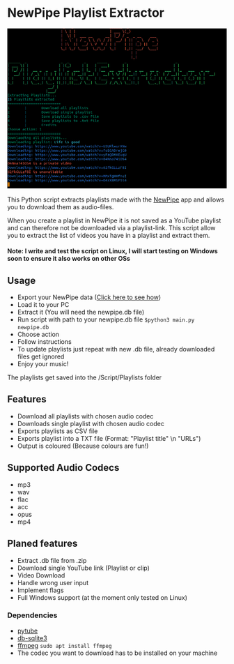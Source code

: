 # NewPipe Playlist Extractor

![NewPipe Playlist Extractor](/Screenshots/Screenshot_Extractor.png)

This Python script extracts playlists made with the [NewPipe](https://newpipe.net/) app and allows you to download them as  audio-files. 

When you create a playlist in NewPipe it is not saved as a YouTube playlist and can therefore not be downloaded via a playlist-link. This script allow you to extract the list of videos you have in a playlist and extract them. 

#### Note: I write and test the script on Linux, I will start testing on Windows soon to ensure it also works on other OSs

## Usage
- Export your NewPipe data ([Click here to see how](https://newpipe.net/FAQ/tutorials/import-export-data/))
- Load it to your PC
- Extract it (You will need the newpipe.db file)
- Run script with path to your newpipe.db file ``$python3 main.py newpipe.db``
- Choose action
- Follow instructions
- To update playlists just repeat with new .db file, already downloaded files get ignored
- Enjoy your music!

The playlists get saved into the /Script/Playlists folder

## Features
- Download all playlists with chosen audio codec
- Downloads single playlist with chosen audio codec
- Exports playlists as CSV file
- Exports playlist into a TXT file (Format: "Playlist title" \n "URLs")
- Output is coloured (Because colours are fun!)

## Supported Audio Codecs
- mp3
- wav
- flac
- acc
- opus
- mp4

## Planed features
- Extract .db file from .zip
- Download single YouTube link (Playlist or clip)
- Video Download
- Handle wrong user input
- Implement flags
- Full Windows support (at the moment only tested on Linux)

### Dependencies
- [pytube](https://pypi.org/project/pytube/)
- [db-sqlite3](https://pypi.org/project/db-sqlite3/)
- [ffmpeg](https://ffmpeg.org/) ``sudo apt install ffmpeg``
- The codec you want to download has to be  installed on your machine
